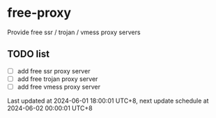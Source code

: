 
# free-proxy
Provide free ssr / trojan / vmess proxy servers


## TODO list
- [ ] add free ssr proxy server
- [ ] add free trojan proxy server
- [ ] add free vmess proxy server

Last updated at 2024-06-01 18:00:01 UTC+8, next update schedule at 2024-06-02 00:00:01 UTC+8

